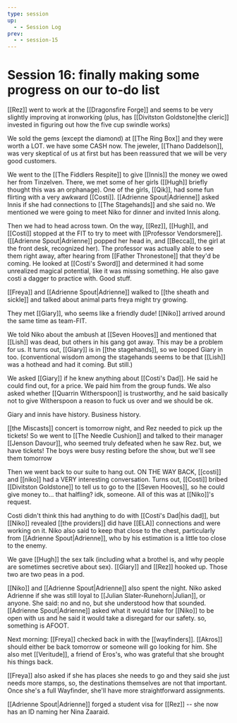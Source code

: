 ```yaml
---
type: session
up:
  - - Session Log
prev:
  - - session-15
---
```


# Session 16: finally making some progress on our to-do list

[[Rez]] went to work at the [[Dragonsfire Forge]] and seems to be very slightly improving at ironworking (plus, has [[Divitston Goldstone|the cleric]] invested in figuring out how the five cup swindle works)

We sold the gems (except the diamond) at [[The Ring Box]] and they were worth a LOT. we have some CASH now. The jeweler, [[Thano Daddelson]], was very skeptical of us at first but has been reassured that we will be very good customers. 

We went to the [[The Fiddlers Respite]] to give [[Innis]] the money we owed her from Tinzelven. There, we met some of her girls ([[Hugh]] briefly thought this was an orphanage). One of the girls, [[Qik]], had some fun flirting with a very awkward [[Costi]]. [[Adrienne Spout|Adrienne]] asked Innis if she had connections to [[The Stagehands]] and she said no. We mentioned we were going to meet Niko for dinner and invited Innis along.

Then we had to head across town. On the way, [[Rez]], [[Hugh]], and [[Costi]] stopped at the FIT to try to meet with [[Professor Vendorsmere]]. ([[Adrienne Spout|Adrienne]] popped her head in, and [[Becca]], the girl at the front desk, recognized her). The professor was actually able to see them right away, after hearing from [[Father Thronestone]] that they'd be coming. He looked at [[Costi's Sword]] and determined it had some unrealized magical potential, like it was missing something. He also gave costi a dagger to practice with. Good stuff. 

[[Freya]] and [[Adrienne Spout|Adrienne]] walked to [[the sheath and sickle]] and talked about animal parts freya might try growing. 

They met [[Giary]], who seems like a friendly dude! [[Niko]] arrived around the same time as team-FIT. 

We told Niko about the ambush at [[Seven Hooves]] and mentioned that [[Lish]] was dead, but others in his gang got away. This may be a problem for us. It turns out, [[Giary]] is in [[the stagehands]], so we looped Giary in too. (conventional wisdom among the stagehands seems to be that [[Lish]] was a hothead and had it coming. But still.)

We asked [[Giary]] if he knew anything about [[Costi's Dad]]. He said he could find out, for a price. We paid him from the group funds. We also asked whether [[Quarrin Witherspoon]] is trustworthy, and he said basically not to give Witherspoon a reason to fuck us over and we should be ok. 

Giary and innis have history. Business history. 

[[the Miscasts]] concert is tomorrow night, and Rez needed to pick up the tickets! So we went to [[The Needle Cushion]] and talked to their manager [[Jenson Davour]], who seemed truly defeated when he saw Rez. but, we have tickets! The boys were busy resting before the show, but we'll see them tomorrow 

Then we went back to our suite to hang out. ON THE WAY BACK, [[costi]] and [[niko]] had a VERY interesting conversation. Turns out, [[Costi]] bribed [[Divitston Goldstone]] to tell us to go to the [[Seven Hooves]], so he could give money to... that halfling? idk, someone. All of this was at [[Niko]]'s request.

Costi didn't think this had anything to do with [[Costi's Dad|his dad]], but [[Niko]] revealed [[the providers]] did have [[ELA]] connections and were working on it. Niko also said to keep that close to the chest, particularly from [[Adrienne Spout|Adrienne]], who by his estimation is a little too close to the enemy. 

We gave [[Hugh]] the sex talk (including what a brothel is, and why people are sometimes secretive about sex). [[Giary]] and [[Rez]] hooked up. Those two are two peas in a pod.

[[Niko]] and [[Adrienne Spout|Adrienne]] also spent the night. Niko asked Adrienne if she was still loyal to [[Julian Slater-Runehorn|Julian]], or anyone. She said: no and no, but she understood how that sounded. [[Adrienne Spout|Adrienne]] asked what it would take for [[Niko]] to be open with us and he said it would take a disregard for our safety. so, something is AFOOT. 

Next morning: [[Freya]] checked back in with the [[wayfinders]]. [[Akros]] should either be back tomorrow or someone will go looking for him. She also met [[Veritude]], a friend of Eros's, who was grateful that she brought his things back. 

[[Freya]] also asked if she has places she needs to go and they said she just needs more stamps, so, the destinations themselves are not that important. Once she's a full Wayfinder, she'll have more straightforward assignments.

[[Adrienne Spout|Adrienne]] forged a student visa for [[Rez]] -- she now has an ID naming her Nina Zaaraid.

